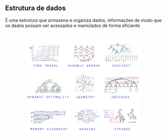 ## Estrutura de dados

É uma estrutura que armazena e organiza dados, informações de modo que os dados possam ser acessados e maniúlados de forma eficiente

<h1 align="center">
   <img alt="illus" src=".github/illus.png" height="300px" />
</h1>